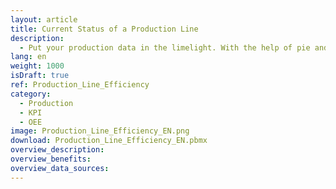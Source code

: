 ```yaml
---
layout: article
title: Current Status of a Production Line
description: 
  - Put your production data in the limelight. With the help of pie and bar charts, all important information of a production line can be quickly recognized.
lang: en
weight: 1000
isDraft: true
ref: Production_Line_Efficiency
category:
  - Production
  - KPI
  - OEE
image: Production_Line_Efficiency_EN.png
download: Production_Line_Efficiency_EN.pbmx
overview_description:
overview_benefits:
overview_data_sources:
---
```



